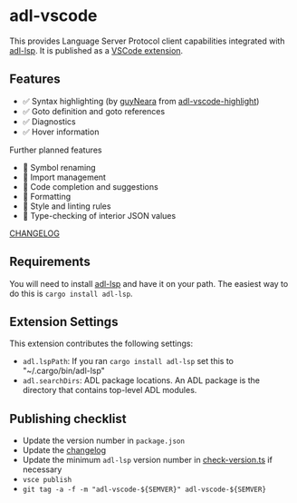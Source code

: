 # adl-vscode

This provides Language Server Protocol client capabilities integrated with
[adl-lsp](https://github.com/alexytsu/adl-lsp). It is published as a
[VSCode extension](https://marketplace.visualstudio.com/items?itemName=alexytsu.adl-vscode).

## Features

- ✅ Syntax highlighting (by [guyNeara](https://github.com/guyNeara) from
  [adl-vscode-highlight](https://github.com/adl-lang/adl-vscode-highlight))
- ✅ Goto definition and goto references
- ✅ Diagnostics
- ✅ Hover information

Further planned features

- 🚧 Symbol renaming
- 🚧 Import management
- 🚧 Code completion and suggestions
- 🚧 Formatting
- 🚧 Style and linting rules
- 🚧 Type-checking of interior JSON values

[CHANGELOG](https://marketplace.visualstudio.com/items/alexytsu.adl-vscode/changelog)

## Requirements

You will need to install [adl-lsp](https://github.com/alexytsu/adl-lsp) and have
it on your path. The easiest way to do this is `cargo install adl-lsp`.

## Extension Settings

This extension contributes the following settings:

- `adl.lspPath`: If you ran `cargo install adl-lsp` set this to
  "~/.cargo/bin/adl-lsp"
- `adl.searchDirs`: ADL package locations. An ADL package is the directory
  that contains top-level ADL modules.

## Publishing checklist

- Update the version number in `package.json`
- Update the [changelog](./CHANGELOG.md)
- Update the minimum `adl-lsp` version number in
  [check-version.ts](./src/check-version.ts) if necessary
- `vsce publish`
- `git tag -a -f -m "adl-vscode-${SEMVER}" adl-vscode-${SEMVER}`
